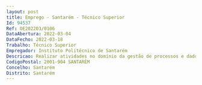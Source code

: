 ```yaml
--- 
layout: post
title: Emprego - Santarém - Técnico Superior
Id: 94537
Ref: OE202203/0106
DataAbertura: 2022-03-04
DataFecho: 2022-03-18
Trabalho: Técnico Superior
Empregador: Instituto Politécnico de Santarém
Descricao: Realizar atividades no domínio da gestão de processos e dados de pessoal inerentes à constituição, modificação, suspensão e extinção das relações laborais, processamento dos vencimentos e abonos cabendo lhe, nomeadamente executaras seguintes funções a)	Gestão da assiduidade em plataformas de Gestão Documental Eletrónica existentes no Instituto b)	Processamento de vencimentos, abertura de processos de novos funcionários e atualizações de cadastro na aplicação Epublica RH c)	Elaboração de propostas de contratação, renovação de contratos de processos de acumulações de funções, de licenças sem vencimento e outras, de mobilidade, de juntas médicas, de aposentações e de acidentes de trabalho d)	Apoio técnico e organização de procedimentos concursais e)	Emissão de declarações, mapas e listagens no âmbito dos recursos humanos f)	Registo e submissão de comparticipações da ADSE, inscrição, renovação de direitos, cancelamentos, inscrição de novos funcionários na Segurança Social e cancelamento g)	Elaboração de estatísticas e de bases de dados em plataformas online ou em ferramentas Office h)	Apoio técnico e organização de processos SIADAP e de Avaliação de Desempenho de Docentes i)	Expediente e arquivo da área de recursos humanos.
CodigoPostal: 2001-904 SANTARÉM
Concelho: Santarém
Distrito: Santarém
--- 
```

